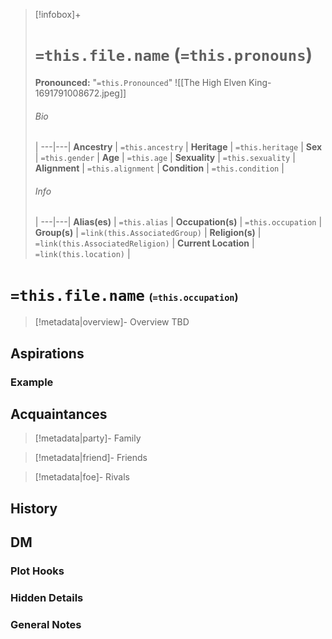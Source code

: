 
> [!infobox]+
> # `=this.file.name` (`=this.pronouns`)
> **Pronounced:**  "`=this.Pronounced`"
> ![[The High Elven King-1691791008672.jpeg]]
> ###### Bio
>  |
> ---|---|
> **Ancestry** | `=this.ancestry` |
> **Heritage** | `=this.heritage` |
> **Sex** | `=this.gender` |
> **Age** | `=this.age` |
> **Sexuality** | `=this.sexuality` |
> **Alignment** | `=this.alignment` |
> **Condition** | `=this.condition` |
> ###### Info
>  |
> ---|---|
> **Alias(es)** | `=this.alias` |
> **Occupation(s)** | `=this.occupation` |
> **Group(s)** | `=link(this.AssociatedGroup)` |
> **Religion(s)** | `=link(this.AssociatedReligion)` |
> **Current Location** | `=link(this.location)` |

# **`=this.file.name`** <span style="font-size: medium">(`=this.occupation`)</span>
> [!metadata|overview]- Overview 
> TBD

## Aspirations
### Example


## Acquaintances
> [!metadata|party]- Family
> 

> [!metadata|friend]- Friends
> 

> [!metadata|foe]- Rivals
> 


## History


## DM
### Plot Hooks


### Hidden Details


### General Notes

